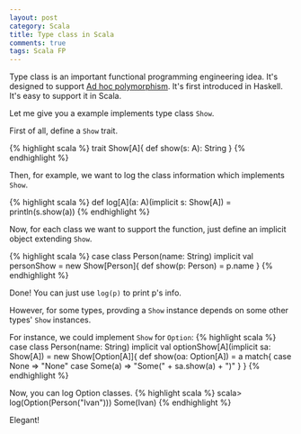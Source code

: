 ```yaml
---
layout: post
category: Scala
title: Type class in Scala
comments: true
tags: Scala FP
---
```


Type class is an important functional programming engineering idea. It's designed to support [Ad hoc polymorphism](https://en.wikipedia.org/wiki/Ad_hoc_polymorphism). It's first introduced in Haskell. It's easy to support it in Scala.

Let me give you a example implements type class `Show`.

First of all, define a `Show` trait.

{% highlight scala %}
trait Show[A]{
  def show(s: A): String
}
{% endhighlight %}

Then, for example, we want to log the class information which implements `Show`.

{% highlight scala %}
def log[A](a: A)(implicit s: Show[A]) = println(s.show(a))
{% endhighlight %}

Now, for each class we want to support the function, just define an implicit object extending `Show`.

{% highlight scala %}
case class Person(name: String)
implicit val personShow = new Show[Person]{
  def show(p: Person) = p.name
}
{% endhighlight %}

Done! You can just use `log(p)` to print p's info.

However, for some types, provding a `Show` instance depends on some other types' `Show` instances.

For instance, we could implement `Show` for `Option`:
{% highlight scala %}
case class Person(name: String)
implicit val optionShow[A](implicit sa: Show[A]) = new Show[Option[A]]{
  def show(oa: Option[A]) = a match{
    case None => "None"
    case Some(a) => "Some(" + sa.show(a) + ")"
  }
}
{% endhighlight %}

Now, you can log Option classes.
{% highlight scala %}
scala> log(Option(Person("Ivan")))
Some(Ivan)
{% endhighlight %}

Elegant!